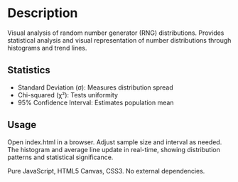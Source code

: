# Description
Visual analysis of random number generator (RNG) distributions. Provides statistical analysis and visual representation of number distributions through histograms and trend lines.

## Statistics
- Standard Deviation (σ): Measures distribution spread
- Chi-squared (χ²): Tests uniformity
- 95% Confidence Interval: Estimates population mean

## Usage
Open index.html in a browser. Adjust sample size and interval as needed. The histogram and average line update in real-time, showing distribution patterns and statistical significance.

Pure JavaScript, HTML5 Canvas, CSS3. No external dependencies.